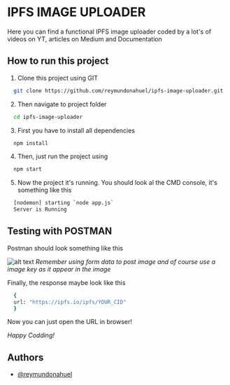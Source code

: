
# IPFS IMAGE UPLOADER

Here you can find a functional IPFS image uploader coded by a lot's of videos on YT, articles on Medium and Documentation




## How to run this project

1. Clone this project using GIT

```bash
  git clone https://github.com/reymundonahuel/ipfs-image-uploader.git
```
2. Then navigate to project folder
```bash
  cd ipfs-image-uploader
```
3. First you have to install all dependencies
```bash
  npm install
```
4. Then, just run the project using
```bash
  npm start
```
5. Now the project it's running. You should look al the CMD console, it's something like this
```bash
  [nodemon] starting `node app.js`
  Server is Running
```
## Testing with POSTMAN
Postman should look something like this

![alt text](https://firebasestorage.googleapis.com/v0/b/linkit-ar.appspot.com/o/imagen_2022-05-28_174101909.png?alt=media&token=c108364d-99d7-4851-ab3d-556b3a2f818a)
*Remember using form data to post image*
*_and of course use a image key as it appear in the image_*

Finally, the response maybe look like this
```bash
  {
  url: "https://ipfs.io/ipfs/YOUR_CID"
  }
```
Now you can just open the URL in browser!

*Happy Codding!*
## Authors

- [@reymundonahuel](https://github.com/reymundonahuel)

